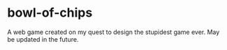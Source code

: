 # bowl-of-chips
A web game created on my quest to design the stupidest game ever. May be updated in the future.
